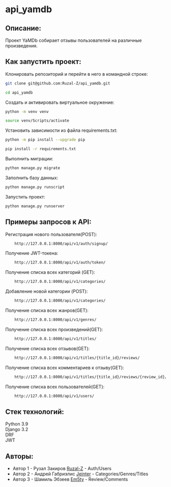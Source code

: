 api_yamdb
===============

Описание:
----
Проект YaMDb собирает отзывы пользователей на различные произведения.

Как запустить проект:  
----
Клонировать репозиторий и перейти в него в командной строке:
```bash
git clone git@github.com:Ruzal-Z/api_yamdb.git
```
```bash
cd api_yamdb
```
Cоздать и активировать виртуальное окружение:  
```bash
python -m venv venv
```
```bash
source venv/Scripts/activate
```
Установить зависимости из файла requirements.txt:
```bash
python -m pip install --upgrade pip
```
```bash
pip install -r requirements.txt
```
Выполнить миграции:
```bash
python manage.py migrate
```
Заполнить базу данных:
```bash
python manage.py runscript
```
Запустить проект:  
```bash
python manage.py runserver
```
Примеры запросов к API:  
----
Регистрация нового пользователя(POST):
```bash
    http://127.0.0.1:8000/api/v1/auth/signup/ 
```
Получение JWT-токена:  
```bash
    http://127.0.0.1:8000/api/v1/auth/token/ 
```
Получение списка всех категорий (GET):
```bash
    http://127.0.0.1:8000/api/v1/categories/
```
Добавление новой категории (POST):
```bash
    http://127.0.0.1:8000/api/v1/categories/    
```
Получение списка всех жанров(GET):
```bash
    http://127.0.0.1:8000/api/v1/genres/
```
Получение списка всех произведений(GET):
```bash
    http://127.0.0.1:8000/api/v1/titles/
```
Получение списка всех отзывов(GET):
```bash
    http://127.0.0.1:8000/api/v1/titles/{title_id}/reviews/
```
Получение списка всех комментариев к отзыву(GET):
```bash
    http://127.0.0.1:8000/api/v1/titles/{title_id}/reviews/{review_id}/comments/
```
Получение списка всех пользователей(GET):
```bash
    http://127.0.0.1:8000/api/v1/users/
```    

Стек технологий:
----

Python 3.9  
Django 3.2  
DRF  
JWT  


## Авторы: 

- Автор 1 - Рузал Закиров [Ruzal-Z](https://github.com/Ruzal-Z) - Auth/Users  
- Автор 2 - Андрей Габриэлис [Jeinter](https://github.com/Jeinter) - Categories/Genres/Titles  
- Автор 3 - Шамиль Эбзеев [Em5ty](https://github.com/Em5ty) - Review/Comments  
